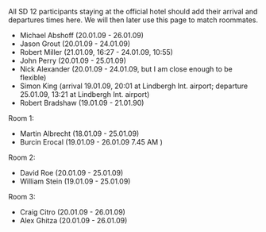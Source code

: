 All SD 12 participants staying at the official hotel should add their arrival and departures times here. We will then later use this page to match roommates.

 * Michael Abshoff (20.01.09 - 26.01.09)
 * Jason Grout (20.01.09 - 24.01.09)
 * Robert Miller (21.01.09, 16:27 - 24.01.09, 10:55)
 * John Perry (20.01.09 - 25.01.09)
 * Nick Alexander (20.01.09 - 24.01.09, but I am close enough to be flexible)
 * Simon King (arrival 19.01.09, 20:01 at Lindbergh Int. airport; departure 25.01.09, 13:21 at Lindbergh Int. airport)
 * Robert Bradshaw (19.01.09 - 21.01.90)

Room 1:
 * Martin Albrecht (18.01.09 - 25.01.09)
 * Burcin Erocal (19.01.09 - 26.01.09 7.45 AM ) 

Room 2:
 * David Roe (20.01.09 - 25.01.09)
 * William Stein (19.01.09 - 25.01.09)
  
Room 3:
 * Craig Citro (20.01.09 - 26.01.09)
 * Alex Ghitza (20.01.09 - 26.01.09)
